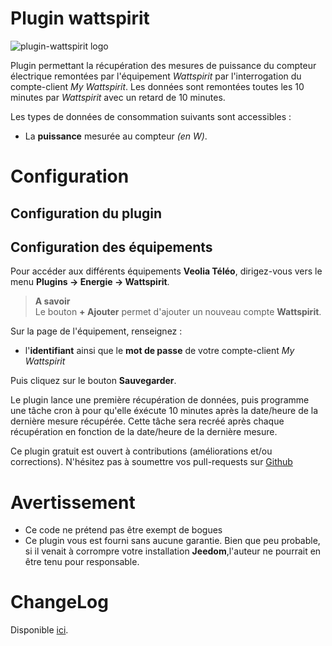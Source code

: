 # Plugin wattspirit

![plugin-wattspirit logo](https://aegis940.github.io/plugin-wattspirit/assets/images/logo.png)

Plugin permettant la récupération des mesures de puissance du compteur électrique remontées par l'équipement *Wattspirit* par l'interrogation du compte-client *My Wattspirit*. Les données sont remontées toutes les 10 minutes par *Wattspirit* avec un retard de 10 minutes. 

Les types de données de consommation suivants sont accessibles :
- La **puissance** mesurée au compteur *(en W)*.


# Configuration
>

## Configuration du plugin
>

## Configuration des équipements

Pour accéder aux différents équipements **Veolia Téléo**, dirigez-vous vers le menu **Plugins → Energie → Wattspirit**.

> **A savoir**    
> Le bouton **+ Ajouter** permet d'ajouter un nouveau compte **Wattspirit**.

Sur la page de l'équipement, renseignez :

- l'**identifiant** ainsi que le **mot de passe** de votre compte-client *My Wattspirit* 

Puis cliquez sur le bouton **Sauvegarder**.

Le plugin lance une première récupération de données, puis programme une tâche cron à pour qu'elle éxécute 10 minutes après la date/heure de la dernière mesure récupérée. Cette tâche sera recréé après chaque récupération en fonction de la date/heure de la dernière mesure.

Ce plugin gratuit est ouvert à contributions (améliorations et/ou corrections). N'hésitez pas à soumettre vos pull-requests sur <a href="https://github.com/Aegis940/plugin-wattspirit" target="_blank">Github</a>

# Avertissement
- Ce code ne prétend pas être exempt de bogues
- Ce plugin vous est fourni sans aucune garantie. Bien que peu probable, si il venait à corrompre votre installation **Jeedom**,l'auteur ne pourrait en être tenu pour responsable.

# ChangeLog
Disponible [ici](./changelog.md).
